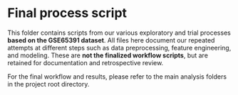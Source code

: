 # Final process script

This folder contains scripts from our various exploratory and trial processes **based on the GSE65391 dataset**. All files here document our repeated attempts at different steps such as data preprocessing, feature engineering, and modeling. These are **not the finalized workflow scripts**, but are retained for documentation and retrospective review.

For the final workflow and results, please refer to the main analysis folders in the project root directory.
